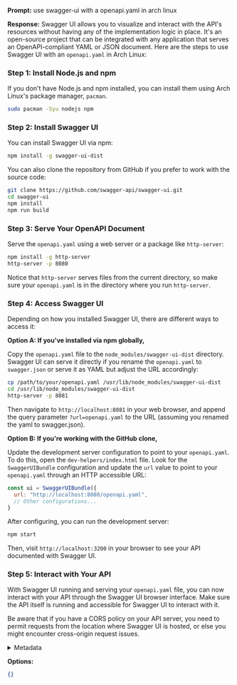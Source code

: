 **Prompt:**
use swagger-ui with a openapi.yaml in arch linux

**Response:**
Swagger UI allows you to visualize and interact with the API's resources without having any of the implementation logic in place. It's an open-source project that can be integrated with any application that serves an OpenAPI-compliant YAML or JSON document. Here are the steps to use Swagger UI with an `openapi.yaml` in Arch Linux:

### Step 1: Install Node.js and npm

If you don't have Node.js and npm installed, you can install them using Arch Linux's package manager, `pacman`.

```bash
sudo pacman -Syu nodejs npm
```

### Step 2: Install Swagger UI

You can install Swagger UI via npm:

```bash
npm install -g swagger-ui-dist
```

You can also clone the repository from GitHub if you prefer to work with the source code:

```bash
git clone https://github.com/swagger-api/swagger-ui.git
cd swagger-ui
npm install
npm run build
```

### Step 3: Serve Your OpenAPI Document

Serve the `openapi.yaml` using a web server or a package like `http-server`:

```bash
npm install -g http-server
http-server -p 8080
```

Notice that `http-server` serves files from the current directory, so make sure your `openapi.yaml` is in the directory where you run `http-server`.

### Step 4: Access Swagger UI

Depending on how you installed Swagger UI, there are different ways to access it:

**Option A: If you've installed via npm globally,**

Copy the `openapi.yaml` file to the `node_modules/swagger-ui-dist` directory. Swagger UI can serve it directly if you rename the `openapi.yaml` to `swagger.json` or serve it as YAML but adjust the URL accordingly:

```bash
cp /path/to/your/openapi.yaml /usr/lib/node_modules/swagger-ui-dist
cd /usr/lib/node_modules/swagger-ui-dist
http-server -p 8081
```

Then navigate to `http://localhost:8081` in your web browser, and append the query parameter `?url=openapi.yaml` to the URL (assuming you renamed the yaml to swagger.json).

**Option B: If you're working with the GitHub clone,**

Update the development server configuration to point to your `openapi.yaml`. To do this, open the `dev-helpers/index.html` file. Look for the `SwaggerUIBundle` configuration and update the `url` value to point to your `openapi.yaml` through an HTTP accessible URL:

```javascript
const ui = SwaggerUIBundle({
  url: "http://localhost:8080/openapi.yaml",
  // Other configurations...
}
```

After configuring, you can run the development server:

```bash
npm start
```

Then, visit `http://localhost:3200` in your browser to see your API documented with Swagger UI.

### Step 5: Interact with Your API

With Swagger UI running and serving your `openapi.yaml` file, you can now interact with your API through the Swagger UI browser interface. Make sure the API itself is running and accessible for Swagger UI to interact with it.

Be aware that if you have a CORS policy on your API server, you need to permit requests from the location where Swagger UI is hosted, or else you might encounter cross-origin request issues.

<details><summary>Metadata</summary>

- Duration: 17674 ms
- Datetime: 2023-11-10T18:36:05.301868
- Model: gpt-4-1106-preview

</details>

**Options:**
```json
{}
```

